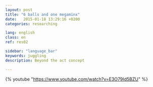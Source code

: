 ```yaml
---
layout: post
title: "6 balls and one megaminx"
date:   2015-01-18 13:29:16 +0200
categories: researching

lang: english
class: en
ref: res02

sidebar: "language_bar"
keywords: juggling
description: Beyond the act concept

---
```


{% youtube "https://www.youtube.com/watch?v=E3O79Id5BZU" %}
